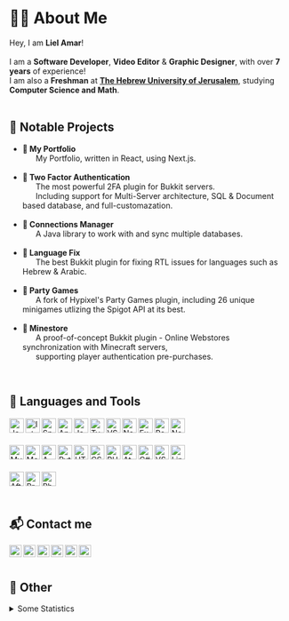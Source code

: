 <!-- # Hi, I am Liel Amar. -->
# 🧔🏻 About Me
Hey, I am <b>Liel Amar</b>!
<br>
<br>
I am a <b>Software Developer</b>, <b>Video Editor</b> & <b>Graphic Designer</b>, with over <b>7 years</b> of experience!
<br>
I am also a <b>Freshman</b> at <b>[The Hebrew University of Jerusalem](https://en.huji.ac.il/en)</b>, studying <b>Computer Science and Math</b>.
<br>
<br>

## 📝 Notable Projects
<ul>
  <li>
    <b>📄 My Portfolio</b>
    <br>&nbsp;&nbsp;&nbsp;&nbsp;&nbsp;&nbsp;My Portfolio, written in React, using Next.js.
  </li>
  <br>
  <li>
    <b>🔐 Two Factor Authentication</b>
    <br>&nbsp;&nbsp;&nbsp;&nbsp;&nbsp;&nbsp;The most powerful 2FA plugin for Bukkit servers.
    <br>&nbsp;&nbsp;&nbsp;&nbsp;&nbsp;&nbsp;Including support for Multi-Server architecture, SQL & Document based database, and full-customazation.
  </li>
  <br>
  <li>
    <b>🔌 Connections Manager</b>
    <br>&nbsp;&nbsp;&nbsp;&nbsp;&nbsp;&nbsp;A Java library to work with and sync multiple databases.
  </li>
  <br>
  <li>
    <b>📣 Language Fix</b>
    <br>&nbsp;&nbsp;&nbsp;&nbsp;&nbsp;&nbsp;The best Bukkit plugin for fixing RTL issues for languages such as Hebrew & Arabic.
  </li>
  <br>
  <li>
    <b>🎉 Party Games</b>
    <br>&nbsp;&nbsp;&nbsp;&nbsp;&nbsp;&nbsp;A fork of Hypixel's Party Games plugin, including 26 unique minigames utlizing the Spigot API at its best.
  </li>
  <br>
  <li>
    <b>🏬 Minestore</b>
    <br>&nbsp;&nbsp;&nbsp;&nbsp;&nbsp;&nbsp;A proof-of-concept Bukkit plugin - Online Webstores synchronization with Minecraft servers,
    <br>&nbsp;&nbsp;&nbsp;&nbsp;&nbsp;&nbsp;supporting player authentication pre-purchases.
  </li>
</ul>
<br>

## 🔨 Languages and Tools
<img align="left" alt="Java" width="26px" src="https://lielamar.com/svgs/java.svg" />
<img align="left" alt="IntelliJ" width="26px" src="https://lielamar.com/svgs/intellij.svg" />
<img align="left" alt="Spring" width="26px" src="https://lielamar.com/svgs/spring.svg" />
<img align="left" alt="Android" width="26px" src="https://lielamar.com/svgs/android.svg" />
<img align="left" alt="JavaScript" width="26px" src="https://lielamar.com/svgs/javascript.svg" />
<img align="left" alt="TypeScript" width="26px" src="https://lielamar.com/svgs/typescript.svg" />
<img align="left" alt="VSCode" width="26px" src="https://lielamar.com/svgs/vscode.svg" />
<img align="left" alt="NodeJS" width="26px" src="https://lielamar.com/svgs/nodejs.svg" />
<img align="left" alt="Express" width="26px" src="https://lielamar.com/svgs/express.svg" />
<img align="left" alt="React" width="26px" src="https://lielamar.com/svgs/react.svg" />
<img align="left" alt="NextJS" width="26px" src="https://lielamar.com/svgs/nextjs.svg" />

<br><br>

<img align="left" alt="MySQL" width="26px" src="https://lielamar.com/svgs/mysql.svg" />
<img align="left" alt="MongoDB" width="26px" src="https://lielamar.com/svgs/mongodb.svg" />
<img align="left" alt="AWS" width="26px" src="https://lielamar.com/svgs/aws.svg" />
<img align="left" alt="Python" width="26px" src="https://lielamar.com/svgs/python.svg" />
<img align="left" alt="HTML5" width="26px" src="https://lielamar.com/svgs/html5.svg" />
<img align="left" alt="CSS3" width="26px" src="https://lielamar.com/svgs/css3.svg" />
<img align="left" alt="PHP" width="26px" src="https://lielamar.com/svgs/php.svg" />
<img align="left" alt="Atom" width="26px" src="https://lielamar.com/svgs/atom.svg" />
<img align="left" alt="C#" width="26px" src="https://lielamar.com/svgs/csharp.svg" />
<img align="left" alt="VS" width="26px" src="https://lielamar.com/svgs/vs.svg" />
<img align="left" alt="Linux" width="26px" src="https://lielamar.com/svgs/linux.svg" />

<br><br>

<img align="left" alt="After Effects" width="26px" src="https://lielamar.com/svgs/aftereffects.svg" />
<img align="left" alt="Premiere Pro" width="26px" src="https://lielamar.com/svgs/premierepro.svg" />
<img align="left" alt="Photoshop" width="26px" src="https://lielamar.com/svgs/photoshop.svg" />

<br><br><br>


## 📬 Contact me


[<img align="left" alt="website"  width="22px" src="https://lielamar.com/svgs/website.svg" />][website]
[<img align="left" alt="linkedin" width="22px" src="https://lielamar.com/svgs/linkedin_colored.svg" />][linkedin]
[<img align="left" alt="twitter"  width="22px" src="https://lielamar.com/svgs/twitter_colored.svg" />][twitter]
[<img align="left" alt="youtube"  width="22px" src="https://lielamar.com/svgs/youtube_colored.svg" />][youtube]
[<img align="left" alt="discord"  width="22px" src="https://lielamar.com/svgs/discord.svg" />][discord]
[<img align="left" alt="npm"      width="22px" src="https://lielamar.com/svgs/npm_colored.svg" />][npm]

<br>
<br>


## 🌟 Other

<details>
  <summary>Some Statistics</summary>
  <img width="48%" alt="GitHub Stats" src="https://github-readme-stats.vercel.app/api?username=LielAmar&show_icons=true&hide_border=true"/>
  <img width="40%" alt="GitHub Language Stats" src="https://github-readme-stats.vercel.app/api/top-langs/?username=lielamar&layout=compact"/>
</details>


<!--  Links and stuff -->
[discord]: https://discord.gg/NzgBrqR
[website]: https://lielamar.com
[twitter]: https://twitter.com/IamLielAmar
[youtube]: https://www.youtube.com/channel/UCK9c8Rixqzy7LqG8eBDy9Fg
[spigot]: https://www.spigotmc.org/members/scorpyon.446937/
[linkedin]: https://www.linkedin.com/in/liel-amar-6069a41a5/
[npm]: https://www.npmjs.com/~lielamar
